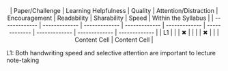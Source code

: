 <center>
| Paper/Challenge  | Learning Helpfulness | Quality | Attention/Distraction | Encouragement | Readability | Sharability | Speed | Within the Syllabus | 
| ------------- | ------------- | ------------- |  ------------- |  ------------- |  ------------- |  ------------- |  ------------- |  ------------- |
| L1  |   |   | ✖ |   |   |   | ✖ |   |
| Content Cell  | Content Cell  |
</center>

L1: Both handwriting speed and selective attention are important to lecture note-taking
